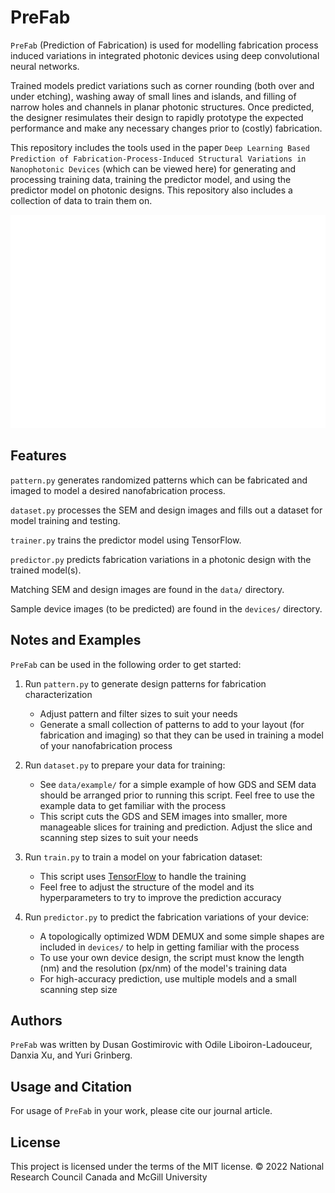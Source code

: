 # PreFab
`PreFab` (Prediction of Fabrication) is used for modelling fabrication process induced variations in integrated photonic devices using deep convolutional neural networks.

Trained models predict variations such as corner rounding (both over and under etching), washing away of small lines and islands, and filling of narrow holes and channels in planar photonic structures. Once predicted, the designer resimulates their design to rapidly prototype the expected performance and make any necessary changes prior to (costly) fabrication.

This repository includes the tools used in the paper `Deep Learning Based Prediction of Fabrication-Process-Induced Structural Variations in Nanophotonic Devices` (which can be viewed here) for generating and processing training data, training the predictor model, and using the predictor model on photonic designs. This repository also includes a collection of data to train them on.

![promo](images/promo.png)

## Features
`pattern.py` generates randomized patterns which can be fabricated and imaged to model a desired nanofabrication process.

`dataset.py` processes the SEM and design images and fills out a dataset for model training and testing.

`trainer.py` trains the predictor model using TensorFlow.

`predictor.py` predicts fabrication variations in a photonic design with the trained model(s).

Matching SEM and design images are found in the `data/` directory.

Sample device images (to be predicted) are found in the `devices/` directory.

## Notes and Examples
`PreFab` can be used in the following order to get started:
1. Run `pattern.py` to generate design patterns for fabrication characterization
    - Adjust pattern and filter sizes to suit your needs
    - Generate a small collection of patterns to add to your layout (for fabrication and imaging) so that they can be used in training a model of your nanofabrication process


2. Run `dataset.py` to prepare your data for training:
    - See `data/example/` for a simple example of how GDS and SEM data should be arranged prior to running this script. Feel free to use the example data to get familiar with the process
    - This script cuts the GDS and SEM images into smaller, more manageable slices for training and prediction. Adjust the slice and scanning step sizes to suit your needs


3. Run `train.py` to train a model on your fabrication dataset:
    - This script uses [TensorFlow](https://www.tensorflow.org/install) to handle the training
    - Feel free to adjust the structure of the model and its hyperparameters to try to improve the prediction accuracy


4. Run `predictor.py` to predict the fabrication variations of your device:
    - A topologically optimized WDM DEMUX and some simple shapes are included in `devices/` to help in getting familiar with the process
    - To use your own device design, the script must know the length (nm) and the resolution (px/nm) of the model's training data
    - For high-accuracy prediction, use multiple models and a small scanning step size

## Authors
`PreFab` was written by Dusan Gostimirovic with Odile Liboiron-Ladouceur, Danxia Xu, and Yuri Grinberg.

## Usage and Citation
For usage of `PreFab` in your work, please cite our journal article.

## License
This project is licensed under the terms of the MIT license. © 2022 National Research Council Canada and McGill University
